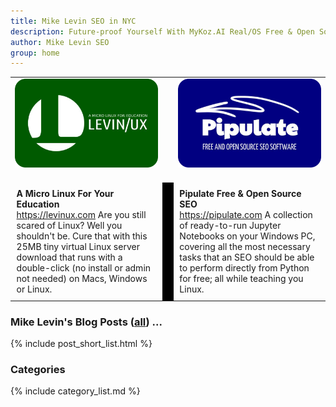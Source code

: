 ```yaml
---
title: Mike Levin SEO in NYC
description: Future-proof Yourself With MyKoz.AI Real/OS Free & Open Source (FOSS) AI SEO Software on a Small Linux Distro built with Python, vim, git and AI.
author: Mike Levin SEO
group: home
---
```


<table class="logos">
<tr>
<td style="width: 49%"><a href="/levinux/"><img src="/assets/logo/Levinux.PNG" border=0 /></a><br />&nbsp;</td>
<td>&nbsp;</td>
<td style="width: 49%;"><a href="/pipulate/"><img src="/assets/logo/Pipulate.PNG" border=0 /></a><br />&nbsp;</td>
</tr>
<tr>
<td style="width: 49%; border-radius: 2vw; padding: 1vw 1vw 1vw 1vw; vertical-align: top;"><b>A Micro Linux For Your Education</b><br /><a href="https://levinux.com/">https://levinux.com</a> Are you still scared of Linux? Well you shouldn't be. Cure that with this 25MB tiny virtual Linux server download that runs with a double-click (no install or admin not needed) on Macs, Windows or Linux.</td>
<td style="background: black;">&nbsp;</td>
<td style="width: 49%; border-radius: 2vw; padding: 1vw 1vw 1vw 1vw; vertical-align: top;"><b>Pipulate Free & Open Source SEO</b><br /><a href="https://pipulate.com/">https://pipulate.com</a> A collection of ready-to-run Jupyter Notebooks on your Windows PC, covering all the most necessary tasks that an SEO should be able to perform directly from Python for free; all while teaching you Linux.</td>
</tr>
</table>

### Mike Levin's Blog Posts (<a href="/blog/">all</a>) ...

{% include post_short_list.html %}

### Categories

{% include category_list.md %}

